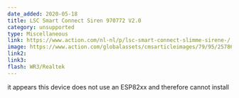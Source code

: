 ```yaml
---
date_added: 2020-05-18
title: LSC Smart Connect Siren 970772 V2.0 
category: unsupported
type: Miscellaneous
link: https://www.action.com/nl-nl/p/lsc-smart-connect-slimme-sirene-/
image: https://www.action.com/globalassets/cmsarticleimages/79/95/2578690_8712879142812-111.png?preset=mediaSliderImageZoomed
link2: 
link3: 
flash: WR3/Realtek
---
```

it appears this device does not use an ESP82xx and therefore cannot install